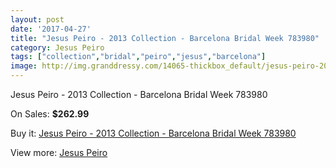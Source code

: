 ```yaml
---
layout: post
date: '2017-04-27'
title: "Jesus Peiro - 2013 Collection - Barcelona Bridal Week 783980"
category: Jesus Peiro
tags: ["collection","bridal","peiro","jesus","barcelona"]
image: http://img.granddressy.com/14065-thickbox_default/jesus-peiro-2013-collection-barcelona-bridal-week-783980.jpg
---
```

Jesus Peiro - 2013 Collection - Barcelona Bridal Week 783980

On Sales: **$262.99**
<a href="https://www.granddressy.com/en/jesus-peiro/13133-jesus-peiro-2013-collection-barcelona-bridal-week-783980.html"><amp-img layout="responsive" width="600" height="600" src="//img.granddressy.com/14065-thickbox_default/jesus-peiro-2013-collection-barcelona-bridal-week-783980.jpg" alt="Jesus Peiro - 2013 Collection - Barcelona Bridal Week 783980 0" /></a>

Buy it: [Jesus Peiro - 2013 Collection - Barcelona Bridal Week 783980](https://www.granddressy.com/en/jesus-peiro/13133-jesus-peiro-2013-collection-barcelona-bridal-week-783980.html "Jesus Peiro - 2013 Collection - Barcelona Bridal Week 783980")

View more: [Jesus Peiro](https://www.granddressy.com/en/76-jesus-peiro "Jesus Peiro")